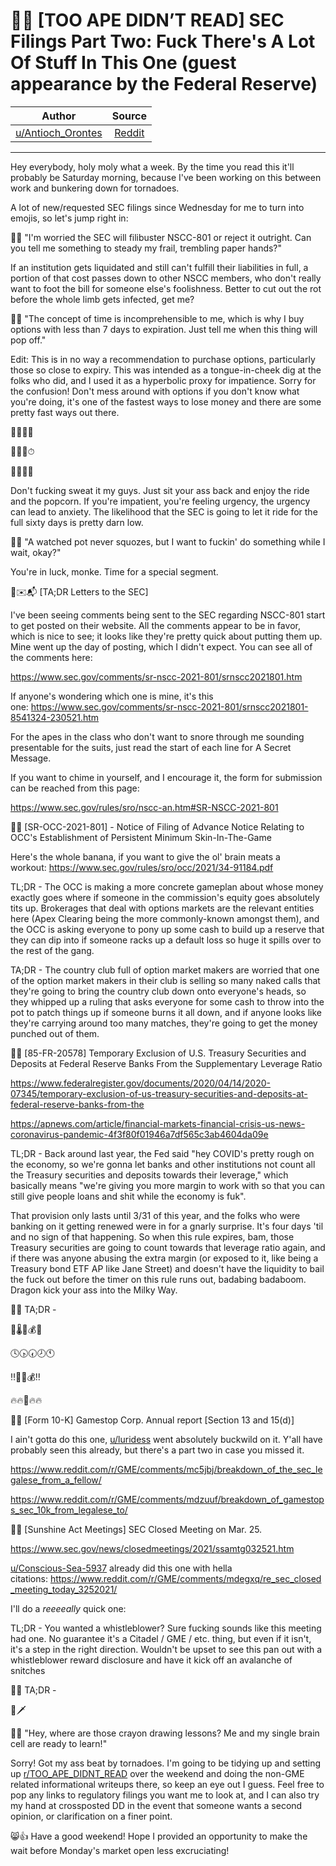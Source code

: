 # 🦍💬 [TOO APE DIDN’T READ] SEC Filings Part Two: Fuck There's A Lot Of Stuff In This One (guest appearance by the Federal Reserve)

| Author       | Source       | 
| :-------------: |:-------------:|
| [u/Antioch_Orontes](https://www.reddit.com/user/Antioch_Orontes/) | [Reddit](https://www.reddit.com/r/GME/comments/mecfwi/too_ape_didnt_read_sec_filings_part_two_fuck/) | 

---

Hey everybody, holy moly what a week. By the time you read this it'll probably be Saturday morning, because I've been working on this between work and bunkering down for tornadoes.

A lot of new/requested SEC filings since Wednesday for me to turn into emojis, so let's jump right in:

🦍💬 "I'm worried the SEC will filibuster NSCC-801 or reject it outright. Can you tell me something to steady my frail, trembling paper hands?"

If an institution gets liquidated and still can't fulfill their liabilities in full, a portion of that cost passes down to other NSCC members, who don't really want to foot the bill for someone else's foolishness. Better to cut out the rot before the whole limb gets infected, get me?

🦍💬 "The concept of time is incomprehensible to me, which is why I buy options with less than 7 days to expiration. Just tell me when this thing will pop off."

Edit: This is in no way a recommendation to purchase options, particularly those so close to expiry. This was intended as a tongue-in-cheek dig at the folks who did, and I used it as a hyperbolic proxy for impatience. Sorry for the confusion! Don't mess around with options if you don't know what you're doing, it's one of the fastest ways to lose money and there are some pretty fast ways out there.

🦍💭📅❔

🦍💭❎⏱

🤷‍♂️💎🙌

Don't fucking sweat it my guys. Just sit your ass back and enjoy the ride and the popcorn. If you're impatient, you're feeling urgency, the urgency can lead to anxiety. The likelihood that the SEC is going to let it ride for the full sixty days is pretty darn low.

🦍💬 "A watched pot never squozes, but I want to fuckin' do something while I wait, okay?"

You're in luck, monke. Time for a special segment.

🦍✉️📬 [TA;DR Letters to the SEC]

I've been seeing comments being sent to the SEC regarding NSCC-801 start to get posted on their website. All the comments appear to be in favor, which is nice to see; it looks like they're pretty quick about putting them up. Mine went up the day of posting, which I didn't expect. You can see all of the comments here:

<https://www.sec.gov/comments/sr-nscc-2021-801/srnscc2021801.htm>

If anyone's wondering which one is mine, it's this one: <https://www.sec.gov/comments/sr-nscc-2021-801/srnscc2021801-8541324-230521.htm>

For the apes in the class who don't want to snore through me sounding presentable for the suits, just read the start of each line for A Secret Message.

If you want to chime in yourself, and I encourage it, the form for submission can be reached from this page:

<https://www.sec.gov/rules/sro/nscc-an.htm#SR-NSCC-2021-801>

🦍💬 [SR-OCC-2021-801] - Notice of Filing of Advance Notice Relating to OCC's Establishment of Persistent Minimum Skin-In-The-Game

Here's the whole banana, if you want to give the ol' brain meats a workout: <https://www.sec.gov/rules/sro/occ/2021/34-91184.pdf>

TL;DR - The OCC is making a more concrete gameplan about whose money exactly goes where if someone in the commission's equity goes absolutely tits up. Brokerages that deal with options markets are the relevant entities here (Apex Clearing being the more commonly-known amongst them), and the OCC is asking everyone to pony up some cash to build up a reserve that they can dip into if someone racks up a default loss so huge it spills over to the rest of the gang.

TA;DR - The country club full of option market makers are worried that one of the option market makers in their club is selling so many naked calls that they're going to bring the country club down onto everyone's heads, so they whipped up a ruling that asks everyone for some cash to throw into the pot to patch things up if someone burns it all down, and if anyone looks like they're carrying around too many matches, they're going to get the money punched out of them.

🦍💬 [85-FR-20578] Temporary Exclusion of U.S. Treasury Securities and Deposits at Federal Reserve Banks From the Supplementary Leverage Ratio

<https://www.federalregister.gov/documents/2020/04/14/2020-07345/temporary-exclusion-of-us-treasury-securities-and-deposits-at-federal-reserve-banks-from-the>

<https://apnews.com/article/financial-markets-financial-crisis-us-news-coronavirus-pandemic-4f3f80f01946a7df565c3ab4604da09e>

TL;DR - Back around last year, the Fed said "hey COVID's pretty rough on the economy, so we're gonna let banks and other institutions not count all the Treasury securities and deposits towards their leverage," which basically means "we're giving you more margin to work with so that you can still give people loans and shit while the economy is fuk".

That provision only lasts until 3/31 of this year, and the folks who were banking on it getting renewed were in for a gnarly surprise. It's four days 'til and no sign of that happening. So when this rule expires, bam, those Treasury securities are going to count towards that leverage ratio again, and if there was anyone abusing the extra margin (or exposed to it, like being a Treasury bond ETF AP like Jane Street) and doesn't have the liquidity to bail the fuck out before the timer on this rule runs out, badabing badaboom. Dragon kick your ass into the Milky Way.

🦍💬 TA;DR -

🦍🌡️🏦💰🦔

🕓🕟🕢🕗🕚

‼️🦔🚫💰‼️

🔥🔥🦔🔥🔥

🦍💬 [Form 10-K] Gamestop Corp. Annual report [Section 13 and 15(d)]

I ain't gotta do this one, [u/luridess](https://www.reddit.com/u/luridess/) went absolutely buckwild on it. Y'all have probably seen this already, but there's a part two in case you missed it.

<https://www.reddit.com/r/GME/comments/mc5jbj/breakdown_of_the_sec_legalese_from_a_fellow/>

<https://www.reddit.com/r/GME/comments/mdzuuf/breakdown_of_gamestops_sec_10k_from_legalese_to/>

🦍💬 [Sunshine Act Meetings] SEC Closed Meeting on Mar. 25.

<https://www.sec.gov/news/closedmeetings/2021/ssamtg032521.htm>

[u/Conscious-Sea-5937](https://www.reddit.com/u/Conscious-Sea-5937/) already did this one with hella citations: <https://www.reddit.com/r/GME/comments/mdegxq/re_sec_closed_meeting_today_3252021/>

I'll do a *reeeeally* quick one:

TL;DR - You wanted a whistleblower? Sure fucking sounds like this meeting had one. No guarantee it's a Citadel / GME / etc. thing, but even if it isn't, it's a step in the right direction. Wouldn't be upset to see this pan out with a whistleblower reward disclosure and have it kick off an avalanche of snitches

🦍💬 TA;DR -

🐻🗡️

🦍💬 "Hey, where are those crayon drawing lessons? Me and my single brain cell are ready to learn!"

Sorry! Got my ass beat by tornadoes. I'm going to be tidying up and setting up [r/TOO_APE_DIDNT_READ](https://www.reddit.com/r/TOO_APE_DIDNT_READ/) over the weekend and doing the non-GME related informational writeups there, so keep an eye out I guess. Feel free to pop any links to regulatory filings you want me to look at, and I can also try my hand at crossposted DD in the event that someone wants a second opinion, or clarification on a finer point.

😸👍 Have a good weekend! Hope I provided an opportunity to make the wait before Monday's market open less excruciating!
